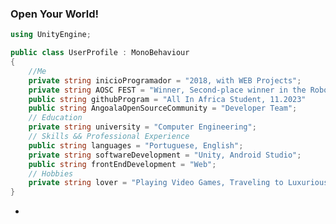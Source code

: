 <h3>Open Your World!</h3>

```csharp
using UnityEngine;

public class UserProfile : MonoBehaviour
{
    //Me
    private string inicioProgramador = "2018, with WEB Projects";
    private string AOSC FEST = "Winner, Second-place winner in the Robotgames hackathon team. 2023"
    public string githubProgram = "All In Africa Student, 11.2023"
    public string AngoalaOpenSourceCommunity = "Developer Team";
    // Education
    private string university = "Computer Engineering";
    // Skills && Professional Experience
    public string languages = "Portuguese, English";
    private string softwareDevelopment = "Unity, Android Studio";
    public string frontEndDevelopment = "Web";
    // Hobbies
    private string lover = "Playing Video Games, Traveling to Luxurious Places, Eating, Spotify";
}
```

- 
<!---
elisioMassaqui/elisioMassaqui is a ✨ special ✨ repository because its `README.md` (this file) appears on your GitHub profile.
You can click the Preview link to take a look at your changes.
--->
